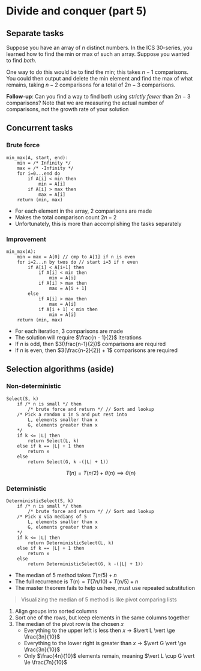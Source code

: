 # Divide and conquer (part 5)

## Separate tasks

Suppose you have an array of $n$ distinct numbers. In the ICS 30-series, you learned how to find the min or max of such an array. Suppose you wanted to find *both*.

One way to do this would be to find the min; this takes $n - 1$ comparisons. You could then output and delete the min element and find the max of what remains, taking $n - 2$ comparisons for a total of $2n - 3$ comparisons.

**Follow-up**: Can you find a way to find both using *strictly fewer* than $2n - 3$ comparisons? Note that we are measuring the actual number of comparisons, not the growth rate of your solution

## Concurrent tasks

### Brute force

```
min_max(A, start, end):
    min = /* Infinity */
    max = /* -Infinity */
    for i=0...end do
        if A[i] < min then
            min = A[i]
        if A[i] > max then
            max = A[i]
    return (min, max)
```

- For each element in the array, 2 comparisons are made
- Makes the total comparison count $2n - 2$
- Unfortunately, this is more than accomplishing the tasks separately

### Improvement

```
min_max(A):
    min = max = A[0] // cmp to A[1] if n is even
    for i=2...n by twos do // start i=3 if n even
        if A[i] < A[i+1] then
            if A[i] < min then 
                min = A[i]
            if A[i] > max then
                max = A[i + 1]
        else
            if A[i] > max then
                max = A[i]
            if A[i + 1] < min then
                min = A[i]
    return (min, max)
```

- For each iteration, 3 comparisons are made
- The solution will require $\frac{n - 1}{2}$ iterations
- If $n$ is odd, then $3(\frac{n-1}{2})$ comparisons are required
- If $n$ is even, then $3(\frac{n-2}{2}) + 1$ comparisons are required

## Selection algorithms (aside)

### Non-deterministic

```
Select(S, k)
    if /* n is small */ then
        /* brute force and return */ // Sort and lookup
    /* Pick a random x in S and put rest into
        L, elements smaller than x
        G, elements greater than x
    */
    if k <= |L| then
        return Select(L, k)
    else if k == |L| + 1 then
        return x
    else
        return Select(G, k -(|L| + 1))
```

$$
    T(n) = T(n/2) + \theta(n) \implies \theta(n)    
$$

### Deterministic

```
DeterministicSelect(S, k)
    if /* n is small */ then
        /* brute force and return */ // Sort and lookup
    /* Pick x via medians of 5
        L, elements smaller than x
        G, elements greater than x
    */
    if k <= |L| then
        return DeterministicSelect(L, k)
    else if k == |L| + 1 then
        return x
    else
        return DeterministicSelect(G, k -(|L| + 1))
```

- The median of 5 method takes $T(n/5) + n$
- The full recurrence is $T(n) = T(7n/10) + T(n/5) + n$
- The master theorem fails to help us here, must use repeated substitution

> Visualizing the median of 5 method is like pivot comparing lists

1) Align groups into sorted columns
2) Sort one of the rows, but keep elements in the same columns together
3) The median of the pivot row is the chosen $x$
    - Everything to the upper left is less then $x$ -> $\vert L \vert \ge \frac{3n}{10}$
    - Everything to the lower right is greater than $x$ -> $\vert G \vert \ge \frac{3n}{10}$
    - Only $\frac{4n}{10}$ elements remain, meaning $\vert L \cup G \vert \le \frac{7n}{10}$

